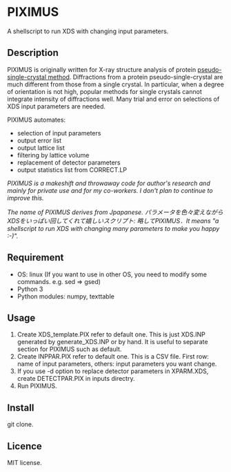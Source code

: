 PIXIMUS
====

A shellscript to run XDS with changing input parameters.

## Description

PIXIMUS is originally written for X-ray structure analysis of protein [pseudo-single-crystal method](http://scripts.iucr.org/cgi-bin/paper?db5060). Diffractions from a protein pseudo-single-crystal are much different from those from a single crystal. In particular, when a degree of orientation is not high, popular methods for single crystals cannot integrate intensity of diffractions well. Many trial and error on selections of XDS input parameters are needed.

PIXIMUS automates:
- selection of input parameters
- output error list
- output lattice list
- filtering by lattice volume
- replacement of detector parameters
- output statistics list from CORRECT.LP

*PIXIMUS is a makeshift and throwaway code for author's research and mainly for private use and for my co-workers. I don't plan to continue to improve this.*

*The name of PIXIMUS derives from Jpapanese. パラメータを色々変えながらXDSをいっぱい回してくれて嬉しいスクリプト: 略してPIXIMUS．It means "a shellscript to run XDS with changing many parameters to make you happy :-)".*



## Requirement

- OS: linux (If you want to use in other OS, you need to modify some commands. e.g. sed => gsed)
- Python 3
- Python modules: numpy, texttable



## Usage

1. Create XDS_template.PIX refer to default one. This is just XDS.INP generated by generate_XDS.INP or by hand. It is useful to separate section for PIXIMUS such as default.
1. Create INPPAR.PIX refer to default one. This is a CSV file. First row: name of input parameters, others: input parameters you want change.
1. If you use -d option to replace detector parameters in XPARM.XDS, create DETECTPAR.PIX in inputs directry.
1. Run PIXIMUS.



## Install

git clone.



## Licence

MIT license.
